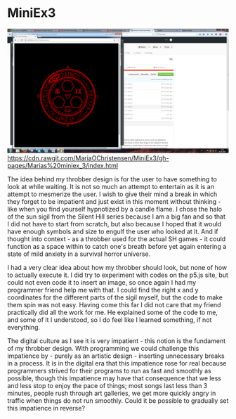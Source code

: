 # MiniEx3

![screenshot](https://github.com/MariaOChristensen/MiniEx3/blob/gh-pages/Throbber%20screenshot.png)
https://cdn.rawgit.com/MariaOChristensen/MiniEx3/gh-pages/Marias%20miniex_3/index.html

The idea behind my throbber design is for the user to have something to look at while waiting. It is not so much an attempt to entertain as it is an attempt to mesmerize the user. I wish to give their mind a break in which they forget to be impatient and just exist in this moment without thinking - like when you find yourself hypnotized by a candle flame.
I chose the halo of the sun sigil from the Silent Hill series because I am a big fan and so that I did not have to start from scratch, but also because I hoped that it would have enough symbols and size to engulf the user who looked at it. And if thought into context - as a throbber used for the actual SH games - it could function as a space within to catch one's breath before yet again entering a state of mild anxiety in a survival horror universe.

I had a very clear idea about how my throbber should look, but none of how to actually execute it. I did try to experiment with codes on the p5.js site, but could not even code it to insert an image, so once again I had my programmer friend help me with that. I could find the right x and y coordinates for the different parts of the sigil myself, but the code to make them spin was not easy. Having come this far I did not care that my friend practically did all the work for me. He explained some of the code to me, and some of it I understood, so I do feel like I learned something, if not everything.

The digital culture as I see it is very impatient - this notion is the fundament of my throbber design. With programming  we could challenge this impatience by - purely as an artistic design - inserting unnecessary breaks in a process. It is in the digital era that this impatience rose for real because programmers strived for their programs to run as fast and smoothly as possible, though this impatience may have that consequence that we less and less stop to enjoy the pace of things; most songs last less than 3 minutes, people rush through art galleries, we get more quickly angry in traffic when things do not run smoothly. Could it be possible to gradually set this impatience in reverse?
